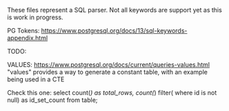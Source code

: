 These files represent a SQL parser. Not all keywords are support yet as this is work in progress. 

PG Tokens: https://www.postgresql.org/docs/13/sql-keywords-appendix.html

TODO: 

VALUES: https://www.postgresql.org/docs/current/queries-values.html
"values" provides a way to generate a constant table, with an example being used in a CTE

Check this one: 
select count(*) as total_rows, count(*) filter( where id is not null) as id_set_count from table;